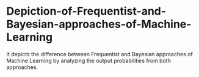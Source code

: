 # Depiction-of-Frequentist-and-Bayesian-approaches-of-Machine-Learning
It depicts the difference between Frequentist and Bayesian approaches of Machine Learning by analyzing the output probabilities from both approaches.
